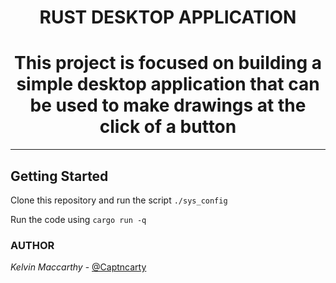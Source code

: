 <h1 align="center">RUST DESKTOP APPLICATION</h1>


<h1 align="center">This project is focused on building a simple desktop application that can be used to make drawings at the click of a button</h1>

---------

## Getting Started

Clone this repository and run the script `./sys_config`

Run the code using `cargo run -q`

### AUTHOR
*Kelvin Maccarthy* - [@Captncarty](https://github.com/Captncarty)
